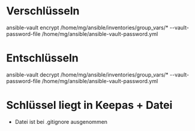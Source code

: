# Verschlüsseln
ansible-vault encrypt /home/mg/ansible/inventories/group_vars/* --vault-password-file /home/mg/ansible/ansible-vault-password.yml
# Entschlüsseln
ansible-vault decrypt /home/mg/ansible/inventories/group_vars/* --vault-password-file /home/mg/ansible/ansible-vault-password.yml
# Schlüssel liegt in Keepas + Datei
- Datei ist bei .gitignore ausgenommen
